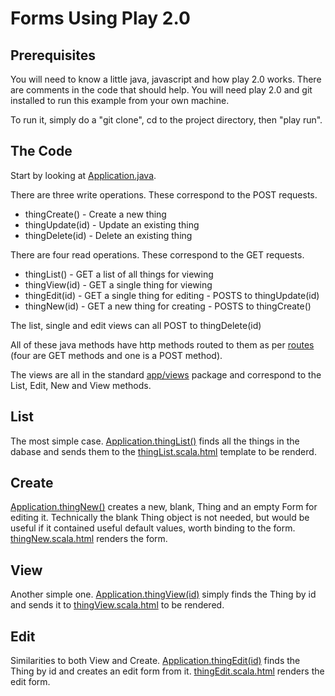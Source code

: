 Forms Using Play 2.0
====================

Prerequisites
------------

You will need to know a little  java, javascript and how play 2.0 works. 
There are comments in the code that should help. You will need play 2.0 and git 
installed to run this example from your own machine.

To run it, simply do a "git clone", cd to the project directory, then "play run".

The Code
--------

Start by looking at [Application.java](play2.0-form-example/blob/master/app/controllers/Application.java).

There are three write operations. These correspond to the POST requests.
   * thingCreate()   - Create a new thing
   * thingUpdate(id) - Update an existing thing
   * thingDelete(id) - Delete an existing thing
   
There are four read operations. These correspond to the GET requests.
   * thingList()   - GET a list of all things for viewing
   * thingView(id) - GET a single thing for viewing 
   * thingEdit(id) - GET a single thing for editing - POSTS to thingUpdate(id)
   * thingNew(id)  - GET a new thing for creating   - POSTS to thingCreate()

The list, single and edit views can all POST to thingDelete(id)


All of these java methods have http methods routed to them as per [routes](play2.0-form-example/blob/master/conf/routes) (four are GET methods and one is a POST method).

The views are all in the standard [app/views](play2.0-form-example/blob/master/app/views) package and correspond to the List, Edit, New and View methods.


List
----

The most simple case. [Application.thingList()](play2.0-form-example/blob/master/app/controllers/Application.java) 
finds all the things in the dabase and sends them to the 
[thingList.scala.html](play2.0-form-example/blob/master/app/views/thingList.scala.html) template
to be renderd.

Create
------

[Application.thingNew()](play2.0-form-example/blob/master/app/controllers/Application.java) creates a new, 
blank, Thing and an empty Form<Thing> for editing it. Technically the blank Thing object is 
not needed, but would be useful if it contained useful default values, worth binding to the
form. [thingNew.scala.html](play2.0-form-example/blob/master/app/views/thingnew.scala.html) renders the form.

View
----

Another simple one. [Application.thingView(id)](play2.0-form-example/blob/master/app/controllers/Application.java)
simply finds the Thing by id and sends it to 
[thingView.scala.html](play2.0-form-example/blob/master/app/views/thingView.scala.html) to be rendered.

Edit
----

Similarities to both View and Create.
[Application.thingEdit(id)](play2.0-form-example/blob/master/app/controllers/Application.java) finds the Thing by id
and creates an edit form from it. [thingEdit.scala.html](play2.0-form-example/blob/master/app/views/thingView.scala.html) 
renders the edit form.

